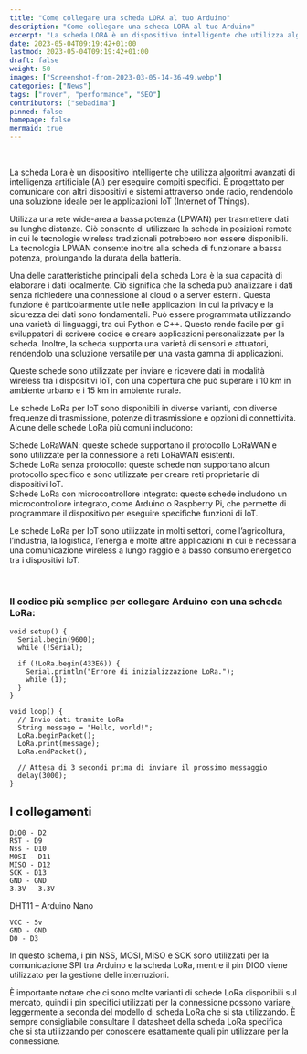 ```yaml
---
title: "Come collegare una scheda LORA al tuo Arduino"
description: "Come collegare una scheda LORA al tuo Arduino"
excerpt: "La scheda LORA è un dispositivo intelligente che utilizza algoritmi avanzati di intelligenza artificiale (AI) per eseguire compiti specifici. È progettato per comunicare con altri dispositivi e sistemi attraverso onde radio, rendendolo una soluzione ideale per le applicazioni IoT (Internet of Things)..."
date: 2023-05-04T09:19:42+01:00
lastmod: 2023-05-04T09:19:42+01:00
draft: false
weight: 50
images: ["Screenshot-from-2023-03-05-14-36-49.webp"]
categories: ["News"]
tags: ["rover", "performance", "SEO"]
contributors: ["sebadima"]
pinned: false
homepage: false
mermaid: true
---
```


<style>
.x {
    transition:transform 0.50s ease;
}

.x:hover {
    -webkit-transform:scale(1.75); /* or some other value */
    transform:scale(1.75);
}
</style>

</br>

La scheda Lora è un dispositivo intelligente che utilizza algoritmi avanzati di intelligenza artificiale (AI) per eseguire compiti specifici. È progettato per comunicare con altri dispositivi e sistemi attraverso onde radio, rendendolo una soluzione ideale per le applicazioni IoT (Internet of Things).

Utilizza una rete wide-area a bassa potenza (LPWAN) per trasmettere dati su lunghe distanze. Ciò consente di utilizzare la scheda in posizioni remote in cui le tecnologie wireless tradizionali potrebbero non essere disponibili. La tecnologia LPWAN consente inoltre alla scheda di funzionare a bassa potenza, prolungando la durata della batteria.

Una delle caratteristiche principali della scheda Lora è la sua capacità di elaborare i dati localmente. Ciò significa che la scheda può analizzare i dati senza richiedere una connessione al cloud o a server esterni. Questa funzione è particolarmente utile nelle applicazioni in cui la privacy e la sicurezza dei dati sono fondamentali. Può essere programmata utilizzando una varietà di linguaggi, tra cui Python e C++. Questo rende facile per gli sviluppatori di scrivere codice e creare applicazioni personalizzate per la scheda. Inoltre, la scheda supporta una varietà di sensori e attuatori, rendendolo una soluzione versatile per una vasta gamma di applicazioni.

Queste schede sono utilizzate per inviare e ricevere dati in modalità wireless tra i dispositivi IoT, con una copertura che può superare i 10 km in ambiente urbano e i 15 km in ambiente rurale.

Le schede LoRa per IoT sono disponibili in diverse varianti, con diverse frequenze di trasmissione, potenze di trasmissione e opzioni di connettività. Alcune delle schede LoRa più comuni includono:

Schede LoRaWAN: queste schede supportano il protocollo LoRaWAN e sono utilizzate per la connessione a reti LoRaWAN esistenti.  
Schede LoRa senza protocollo: queste schede non supportano alcun protocollo specifico e sono utilizzate per creare reti proprietarie di dispositivi IoT.  
Schede LoRa con microcontrollore integrato: queste schede includono un microcontrollore integrato, come Arduino o Raspberry Pi, che permette di programmare il dispositivo per eseguire specifiche funzioni di IoT.

Le schede LoRa per IoT sono utilizzate in molti settori, come l&#8217;agricoltura, l&#8217;industria, la logistica, l&#8217;energia e molte altre applicazioni in cui è necessaria una comunicazione wireless a lungo raggio e a basso consumo energetico tra i dispositivi IoT.

&nbsp;

### Il codice più semplice per collegare Arduino con una scheda LoRa:

~~~
void setup() {
  Serial.begin(9600);
  while (!Serial);

  if (!LoRa.begin(433E6)) {
    Serial.println("Errore di inizializzazione LoRa.");
    while (1);
  }
}

void loop() {
  // Invio dati tramite LoRa
  String message = "Hello, world!";
  LoRa.beginPacket();
  LoRa.print(message);
  LoRa.endPacket();
  
  // Attesa di 3 secondi prima di inviare il prossimo messaggio
  delay(3000);
}
~~~


## I collegamenti

~~~
DiO0 - D2
RST - D9
Nss - D10
MOSI - D11
MISO - D12
SCK - D13
GND - GND
3.3V - 3.3V
~~~

DHT11 &#8211; Arduino Nano

~~~
VCC - 5v
GND - GND
D0 - D3
~~~

In questo schema, i pin NSS, MOSI, MISO e SCK sono utilizzati per la comunicazione SPI tra Arduino e la scheda LoRa, mentre il pin DIO0 viene utilizzato per la gestione delle interruzioni.

È importante notare che ci sono molte varianti di schede LoRa disponibili sul mercato, quindi i pin specifici utilizzati per la connessione possono variare leggermente a seconda del modello di scheda LoRa che si sta utilizzando. È sempre consigliabile consultare il datasheet della scheda LoRa specifica che si sta utilizzando per conoscere esattamente quali pin utilizzare per la connessione.

